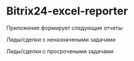 # Bitrix24-excel-reporter
Приложение формирует следующие отчеты:

Лиды/сделки с неназначеными задачами

Лиды/сделки с просрочеными задачами
